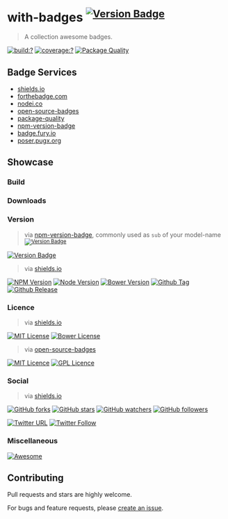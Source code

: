 # with-badges <sup>[![Version Badge](http://versionbadg.es/bubkoo/with-badges.svg)](https://npmjs.org/package/with-badges)</sup>

> A collection awesome badges.


[![build:?](https://img.shields.io/travis/bubkoo/with-badges/master.svg?style=flat-square)](https://travis-ci.org/bubkoo/with-badges)
[![coverage:?](https://img.shields.io/coveralls/bubkoo/with-badges/master.svg?style=flat-square)](https://coveralls.io/github/bubkoo/with-badges)
[![Package Quality](http://npm.packagequality.com/shield/with-badges.svg)](http://packagequality.com/#?package=with-badges)

## Badge Services

- [shields.io](http://shields.io/)
- [forthebadge.com](http://forthebadge.com/)
- [nodei.co](https://nodei.co/)
- [open-source-badges](https://github.com/ellerbrock/open-source-badges)
- [package-quality](http://packagequality.com/)
- [npm-version-badge](https://github.com/teelaunch/npm-version-badge)
- [badge.fury.io](https://badge.fury.io/)
- [poser.pugx.org](https://poser.pugx.org/)

## Showcase

### Build

### Downloads

### Version

> via [npm-version-badge](https://github.com/teelaunch/npm-version-badge), commonly used as `sub` of your model-name<sup>[![Version Badge](http://versionbadg.es/bubkoo/with-badges.svg)](https://npmjs.org/package/with-badges)</sup>
  
[![Version Badge](http://versionbadg.es/bubkoo/with-badges.svg)](https://npmjs.org/package/with-badges)

> via [shields.io](http://shields.io/)

[![NPM Version](https://img.shields.io/npm/v/with-badges.svg?style=flat-square)](https://www.npmjs.com/package/with-badges)
[![Node Version](https://img.shields.io/node/v/with-badges.svg?style=flat-square)](https://www.npmjs.com/package/with-badges)
[![Bower Version](https://img.shields.io/bower/v/with-badges.svg?style=flat-square)](https://bower.io/search/?q=with-badges)
[![Github Tag](https://img.shields.io/github/tag/bubkoo/with-badges.svg?style=flat-square)](https://github.com/bubkoo/with-badges/tags)
[![Github Release](https://img.shields.io/github/release/bubkoo/with-badges.svg?style=flat-square)](https://github.com/bubkoo/with-badges/releases)

### Licence

> via [shields.io](http://shields.io/)
  
[![MIT License](https://img.shields.io/badge/license-MIT_License-green.svg?style=flat-square)](https://github.com/bubkoo/with-badges/blob/master/LICENSE)
[![Bower License](https://img.shields.io/bower/l/with-badges.svg?style=flat-square)](https://bower.io/search/?q=with-badges)

> via [open-source-badges](https://github.com/ellerbrock/open-source-badges)
  
[![MIT Licence](https://badges.frapsoft.com/os/mit/mit.svg?v=103)](https://github.com/bubkoo/with-badges/blob/master/LICENSE)
[![GPL Licence](https://badges.frapsoft.com/os/gpl/gpl.svg?v=103)](https://opensource.org/licenses/GPL-3.0/)  

### Social

> via [shields.io](http://shields.io/)

[![GitHub forks](https://img.shields.io/github/forks/bubkoo/with-badges.svg?style=social&label=Fork?style=flat-square)](https://github.com/bubkoo/with-badges#fork-destination-box)
[![GitHub stars](https://img.shields.io/github/stars/bubkoo/with-badges.svg?style=social&label=Star?style=flat-square)](https://github.com/bubkoo/with-badges/stargazers)
[![GitHub watchers](https://img.shields.io/github/watchers/bubkoo/with-badges.svg?style=social&label=Watch?style=flat-square)](https://github.com/bubkoo/with-badges/watchers)
[![GitHub followers](https://img.shields.io/github/followers/bubkoo.svg?style=social&label=Follow?style=flat-square)](https://github.com/bubkoo?tab=followers)

[![Twitter URL](https://img.shields.io/twitter/url/http/bubkoo.svg?style=social?style=flat-square)](https://twitter.com/bubkoo)
[![Twitter Follow](https://img.shields.io/twitter/follow/bubkoo.svg?style=social&label=Follow?style=flat-square)](https://twitter.com/bubkoo/followers)

### Miscellaneous

[![Awesome](https://camo.githubusercontent.com/13c4e50d88df7178ae1882a203ed57b641674f94/68747470733a2f2f63646e2e7261776769742e636f6d2f73696e647265736f726875732f617765736f6d652f643733303566333864323966656437386661383536353265336136336531353464643865383832392f6d656469612f62616467652e737667)](https://github.com/sindresorhus/awesome)


## Contributing

Pull requests and stars are highly welcome.

For bugs and feature requests, please [create an issue](https://github.com/bubkoo/with-badges/issues/new).

